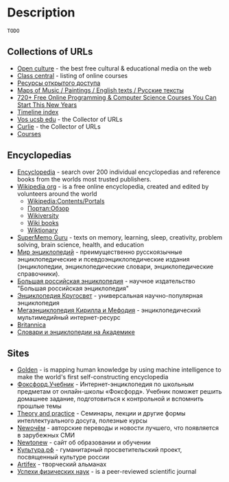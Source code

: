 # Description

`TODO`


## Collections of URLs

* [Open culture](https://www.openculture.com/freeonlinecourses) - the best free cultural & educational media on the web
* [Class central](https://www.classcentral.com/) - listing of online courses
* [Ресурсы открытого доступа](https://www.nlb.by/content/informatsionnye-resursy/elektronnye-informatsionnye-resursy/informatsionnye-resursy-otkrytogo-dostupa/)
* [Maps of Music / Paintings / English texts / Русские тексты](https://artinfuser.com/artquiz/)
* [720+ Free Online Programming & Computer Science Courses You Can Start This New Years](https://www.freecodecamp.org/news/free-online-programming-cs-courses/)
* [Timeline index](https://www.timelineindex.com/)
* [Vos ucsb edu](http://sites.reformal.ru/vos.ucsb.edu/) - the Collector of URLs
* [Curlie](https://curlie.org/) - the Collector of URLs
* [Courses](https://github.com/learn-anything/courses)


## Encyclopedias

* [Encyclopedia](https://www.encyclopedia.com/) - search over 200 individual encyclopedias and reference books from the worlds most trusted publishers.
* [Wikipedia org](https://www.wikipedia.org/) - is a free online encyclopedia, created and edited by volunteers around the world
    * [Wikipedia:Contents/Portals](https://en.wikipedia.org/wiki/Wikipedia:Contents/Portals)
    * [Портал:Обзор](https://ru.wikipedia.org/wiki/%D0%9F%D0%BE%D1%80%D1%82%D0%B0%D0%BB:%D0%9E%D0%B1%D0%B7%D0%BE%D1%80)
    * [Wikiversity](https://en.wikiversity.org/wiki/Wikiversity:Main_Page)
    * [Wiki books](https://www.wikibooks.org/)
    * [Wiktionary](https://www.wiktionary.org/)
* [SuperMemo Guru](https://supermemo.guru/wiki/SuperMemo_Guru) - texts on memory, learning, sleep, creativity, problem solving, brain science, health, and education
* [Мир энциклопедий](http://www.encyclopedia.ru/) - преимущественно русскоязычные энциклопедические и псевдоэнциклопедические издания (энциклопедии, энциклопедические словари, энциклопедические справочники).
* [Большая российская энциклопедия](https://bigenc.ru/) - научное издательство "Большая российская энциклопедия"
* [Энциклопедия Кругосвет](https://www.krugosvet.ru/) - универсальная научно-популярная энциклопедия
* [Мегаэнциклопедия Кирилла и Мефодия](https://megabook.ru/) - энциклопедический мультимедийный интернет-ресурс
* [Britannica](https://www.britannica.com/)
* [Словари и энциклопедии на Академике](https://academic.ru/)


## Sites

* [Golden](https://golden.com/explore) - is mapping human knowledge by using machine intelligence to make the world's first self-constructing encyclopedia
* [Фокcфорд.Учебник](https://foxford.ru/wiki) - Интернет-энциклопедия по школьным предметам от онлайн-школы «Фоксфорд». Учебник поможет решить домашнее задание, подготовиться к контрольной и вспомнить прошлые темы
* [Theory and practice](https://theoryandpractice.ru/) - Семинары, лекции и другие формы интеллектуального досуга, полезные курсы
* [Newочём](https://newochem.io/) - авторские переводы и новости лучшего, что появляется в зарубежных СМИ
* [Newtonew](https://newtonew.com/) - сайт об образовании и обучении
* [Культура.рф](https://www.culture.ru/) - гуманитарный просветительский проект, посвященный культуре россии
* [Artifex](https://artifex.ru/) - творческий альманах
* [Успехи физических наук](https://ufn.ru/ru/) - is a peer-reviewed scientific journal
